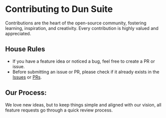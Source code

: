 # Contributing to Dun Suite

Contributions are the heart of the open-source community, fostering learning, inspiration, and creativity. Every contribution is highly valued and appreciated.


## House Rules

- If you have a feature idea or noticed a bug, feel free to create a PR or issue.
- Before submitting an issue or PR, please check if it already exists in the [Issues](https://github.com/dunsuite/dunsuite/issues) or [PRs](https://github.com/dunsuite/dunsuite/pulls).
  
## Our Process:
We love new ideas, but to keep things simple and aligned with our vision, all feature requests go through a quick review process.
